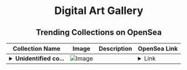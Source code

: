 <div align="center">

# Digital Art Gallery

## Trending Collections on OpenSea

| Collection Name                       | Image                                                                                     | Description                       | OpenSea Link                                                                                          |
|---------------------------------------|-------------------------------------------------------------------------------------------|-----------------------------------|--------------------------------------------------------------------------------------------------------|
| **<details><summary>Unidentified co...</summary>Unidentified contract f51978ff-d827-4b89-9b73-6d013aac0633</details>** | ![Image](https://i.seadn.io/s/raw/files/37df2cc17567b57cc16920caa4dcdc71.gif?w=500&auto=format?w=200&auto=format) |  | <details><summary>Link</summary>[Unidentified contract f51978ff-d827-4b89-9b73-6d013aac0633](https://opensea.io/collection/unidentified-contract-f51978ff-d827-4b89-9b73-6d01)</details> |

</div>